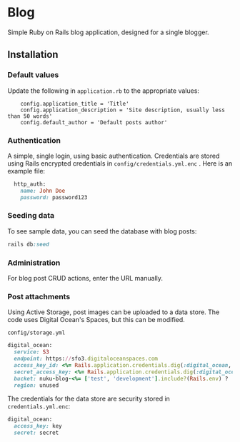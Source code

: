 # Blog

Simple Ruby on Rails blog application, designed for a single blogger.

## Installation

### Default values

Update the following in `application.rb` to the appropriate values:

```
    config.application_title = 'Title'
    config.application_description = 'Site description, usually less than 50 words'
    config.default_author = 'Default posts author'
```


### Authentication

A simple, single login, using basic authentication. Credentials are stored using Rails encrypted credentials in `config/credentials.yml.enc`
. Here is an example file:

```ruby
  http_auth:
    name: John Doe
    password: password123
```

### Seeding data

To see sample data, you can seed the database with blog posts:

```ruby
rails db:seed
```

### Administration

For blog post CRUD actions, enter the URL manually.

### Post attachments

Using Active Storage, post images can be uploaded to a data store. The code uses Digital Ocean's Spaces, but this can be modified.

`config/storage.yml`

```ruby
digital_ocean:
  service: S3
  endpoint: https://sfo3.digitaloceanspaces.com
  access_key_id: <%= Rails.application.credentials.dig(:digital_ocean, :access_key) %>
  secret_access_key: <%= Rails.application.credentials.dig(:digital_ocean, :secret) %>
  bucket: nuku-blog-<%= ['test', 'development'].include?(Rails.env) ? 'development' : 'production'  %>
  region: unused
```

The credentials for the data store are security stored in `credentials.yml.enc`:

```ruby
digital_ocean:
  access_key: key
  secret: secret
```
